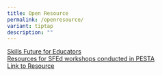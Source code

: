 ```yaml
---
title: Open Resource
permalink: /openresource/
variant: tiptap
description: ""
---
```

<p></p>
<div class="isomer-card-grid"><a rel="noopener noreferrer nofollow" href="https://docs.google.com/presentation/d/1dJKSiNTt_Alo9fqNEMYgWsiWQidFQZR5/edit?usp=drive_link&amp;ouid=112225105395789758902&amp;rtpof=true&amp;sd=true" class="isomer-card"><div class="isomer-card-body"><div class="isomer-card-title">Skills Future for Educators</div><div class="isomer-card-description">Resources for SFEd workshops conducted in PESTA</div><div class="isomer-card-link">Link to Resource</div></div></a>
</div>
<p></p>